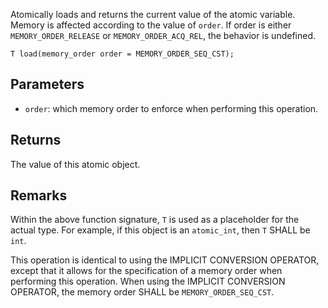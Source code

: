 Atomically loads and returns the current value of the atomic variable. Memory is affected according to the value of `order`.  If order is either `MEMORY_ORDER_RELEASE` or `MEMORY_ORDER_ACQ_REL`, the behavior is undefined.

```nvgt
T load(memory_order order = MEMORY_ORDER_SEQ_CST);
```

## Parameters

* `order`: which memory order to enforce when performing this operation.

## Returns

The value of this atomic object.

## Remarks

Within the above function signature, `T` is used as a placeholder for the actual type. For example, if this object is an `atomic_int`, then `T` SHALL be `int`.

This operation is identical to using the IMPLICIT CONVERSION OPERATOR, except that it allows for the specification of a memory order when performing this operation. When using the IMPLICIT CONVERSION OPERATOR, the memory order SHALL be `MEMORY_ORDER_SEQ_CST`.